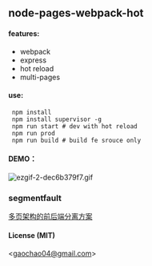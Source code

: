 ## node-pages-webpack-hot

#### features:

* webpack
* express
* hot reload
* multi-pages

#### use:

```
 npm install
 npm install supervisor -g
 npm run start # dev with hot reload
 npm run prod
 npm run build # build fe srouce only
```

#### DEMO：
![ezgif-2-dec6b379f7.gif](http://upload-images.jianshu.io/upload_images/4780891-05b942ea9dec8ae4.gif?imageMogr2/auto-orient/strip)

### segmentfault
[多页架构的前后端分离方案](https://segmentfault.com/a/1190000008644787)

#### License (MIT)
<[gaochao04@gmail.com](mailto:gaochao04@gmail.com)>
